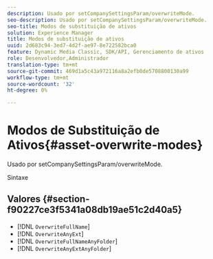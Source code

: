 ```yaml
---
description: Usado por setCompanySettingsParam/overwriteMode.
seo-description: Usado por setCompanySettingsParam/overwriteMode.
seo-title: Modos de substituição de ativos
solution: Experience Manager
title: Modos de substituição de ativos
uuid: 2d683c94-3ed7-4d2f-ae97-8e722582bca0
feature: Dynamic Media Classic, SDK/API, Gerenciamento de ativos
role: Desenvolvedor,Administrador
translation-type: tm+mt
source-git-commit: 469d1a5c43a972116a8a2efb0de5708800130a99
workflow-type: tm+mt
source-wordcount: '32'
ht-degree: 0%

---
```



# Modos de Substituição de Ativos{#asset-overwrite-modes}

Usado por setCompanySettingsParam/overwriteMode.

Sintaxe

## Valores {#section-f90227ce3f5341a08db19ae51c2d40a5}

* [!DNL `OverwriteFullName`]
* [!DNL `OverwriteAnyExt`]
* [!DNL `OverwriteFullNameAnyFolder`]
* [!DNL `OverwriteAnyExtAnyFolder`]

